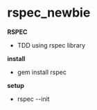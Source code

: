 # rspec_newbie

**RSPEC**

- TDD using rspec library

**install**

- gem install rspec

**setup**

- rspec --init
